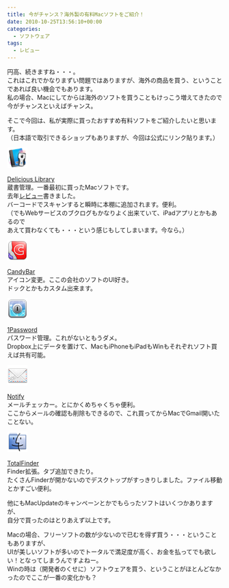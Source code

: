 ```yaml
---
title: 今がチャンス？海外製の有料Macソフトをご紹介！
date: 2010-10-25T13:56:10+00:00
categories:
  - ソフトウェア
tags:
  - レビュー
---
```

円高、続きますね・・・。  
これはこれでかなりまずい問題ではありますが、海外の商品を買う、ということであれば良い機会でもあります。  
私の場合、Macにしてからは海外のソフトを買うこともけっこう増えてきたので今がチャンスといえばチャンス。

そこで今回は、私が実際に買ったおすすめ有料ソフトをご紹介したいと思います。  
（日本語で取引できるショップもありますが、今回は公式にリンク貼ります。）

![Delicious_Library_2](./delicious_library_2.png)

[Delicious Library][1]  
蔵書管理。一番最初に買ったMacソフトです。  
去年[レビュー][2]書きました。  
バーコードでスキャンすると瞬時に本棚に追加されます。便利。  
（でもWebサービスのブクログもかなりよく出来ていて、iPadアプリとかもあるので  
あえて買わなくても・・・という感じもしてしまいます。今なら。）

![CandyBar](./candybar.png)

[CandyBar][3]  
アイコン変更。ここの会社のソフトのUI好き。  
ドックとかもカスタム出来ます。

![1Password](./1password1.png)

[1Password][4]  
パスワード管理。これがないともうダメ。  
Dropbox上にデータを置けて、MacもiPhoneもiPadもWinもそれぞれソフト買えば共有可能。

![Notify](./notify.png)

[Notify][5]  
メールチェッカー。とにかくめちゃくちゃ便利。  
ここからメールの確認も削除もできるので、これ買ってからMacでGmail開いたことない。

![TotalFinder](./totalfinder.png)

[TotalFinder][6]  
Finder拡張。タブ追加できたり。  
たくさんFinderが開かないのでデスクトップがすっきりしました。ファイル移動とかすごい便利。

他にもMacUpdateのキャンペーンとかでもらったソフトはいくつかありますが、  
自分で買ったのはとりあえず以上です。

Macの場合、フリーソフトの数が少ないので已むを得ず買う・・・ということもありますが、  
UIが美しいソフトが多いのでトータルで満足度が高く、お金を払ってでも欲しい！となってしまうんですよねー。  
Winの時は（開発者のくせに）ソフトウェアを買う、ということがほとんどなかったのでここが一番の変化かも？

 [1]: http://www.delicious-monster.com/
 [2]: http://alicesystems.wordpress.com/2009/08/16/蔵書管理ソフト/
 [3]: http://www.panic.com/candybar/
 [4]: http://agilewebsolutions.com/products/1Password
 [5]: http://vibealicious.com/apps/notify/
 [6]: http://totalfinder.binaryage.com/
